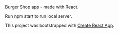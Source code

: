Burger Shop app - made with React.

Run npm start to run local server.

This project was bootstrapped with [Create React App](https://github.com/facebookincubator/create-react-app).
